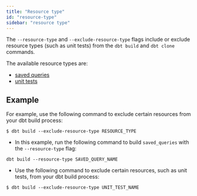```yaml
---
title: "Resource type"
id: "resource-type"
sidebar: "resource type"
---
```


The `--resource-type` and `--exclude-resource-type` flags include or exclude resource types (such as unit tests) from the `dbt build` and `dbt clone` commands.

The available resource types are:

<VersionBlock lastVersion="1.7">

</VersionBlock>


<VersionBlock firsttVersion="1.8">

- [saved queries](/docs/build/saved-queries)  
- [unit tests](/docs/build/unit-tests)

</VersionBlock>

## Example

<VersionBlock lastVersion="1.7">

For example, use the following command to exclude certain resources from your dbt build process: 

<File name='Usage'>

```text
$ dbt build --exclude-resource-type RESOURCE_TYPE
```

</File>

</VersionBlock>

<VersionBlock firsttVersion="1.8">

- In this example, run the following command to build `saved_queries` with the `--resource-type` flag:

  <File name='Usage'>

```text
dbt build --resource-type SAVED_QUERY_NAME
```

</File>


- Use the following command to exclude certain resources, such as unit tests, from your dbt build process: 

<File name='Usage'>

```text
$ dbt build --exclude-resource-type UNIT_TEST_NAME
```

</File>

</VersionBlock>

